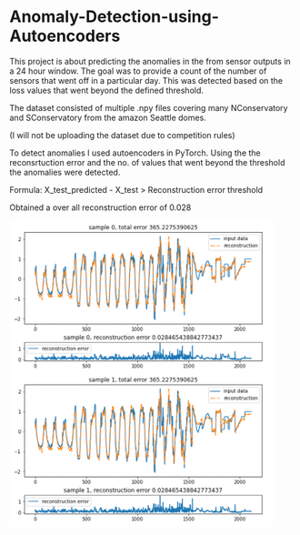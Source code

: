# Anomaly-Detection-using-Autoencoders

This project is about predicting the anomalies in the from sensor outputs in a 24 hour window. The goal was to provide a count of the number of sensors that went off
in a particular day. This was detected based on the loss values that went beyond the defined threshold.

The dataset consisted of multiple .npy files covering many NConservatory and SConservatory from the amazon Seattle domes.

(I will not be uploading the dataset due to competition rules)

To detect anomalies I used autoencoders in PyTorch. Using the the reconsrtuction error and the no. of values that went beyond the threshold the anomalies were detected.

Formula: X_test_predicted - X_test > Reconstruction error threshold

Obtained a over all reconstruction error of 0.028

![image info](reconstruction.PNG)


